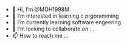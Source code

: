 - 👋 Hi, I’m @MOH1998M
- 👀 I’m interested in learning c prgoramming 
- 🌱 I’m currently learning software engeering 
- 💞️ I’m looking to collaborate on ...
- 📫 How to reach me ...

<!---
MOH1998M/MOH1998M is a ✨ special ✨ repository because its `README.md` (this file) appears on your GitHub profile.
You can click the Preview link to take a look at your changes.
--->
